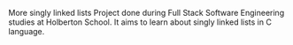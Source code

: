 More singly linked lists
Project done during Full Stack Software Engineering studies at Holberton School. It aims to learn about singly linked lists in C language.
